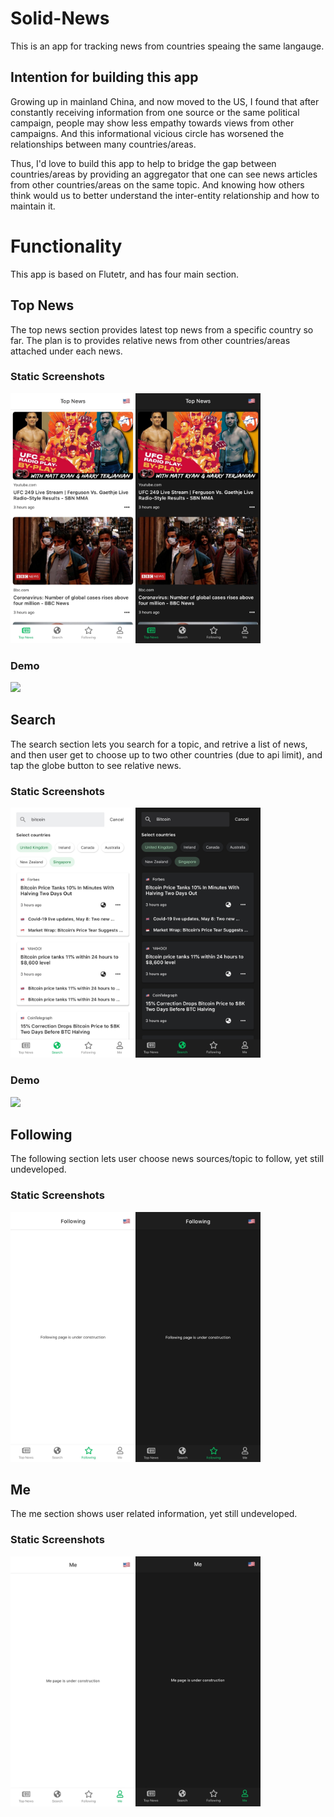 # Solid-News

This is an app for tracking news from countries speaing the same langauge.

## Intention for building this app

Growing up in mainland China, and now moved to the US, I found that after constantly receiving information from one source or the same political campaign, people may show less empathy towards views from other campaigns. And this informational vicious circle has worsened the relationships between many countries/areas.

Thus, I'd love to build this app to help to bridge the gap between countries/areas by providing an aggregator that one can see news articles from other countries/areas on the same topic. And knowing how others think would us to better understand the inter-entity relationship and how to maintain it.

# Functionality

This app is based on Flutetr, and has four main section.

## Top News

The top news section provides latest top news from a specific country so far. The plan is to provides relative news from other countries/areas attached under each news.

### Static Screenshots

<img src="https://github.com/fan-zhang-sv/Solid-News/blob/master/preview/top_news.jpeg?raw=true" height="400">

### Demo

<img src="https://github.com/fan-zhang-sv/Solid-News/blob/master/preview/top_news.gif?raw=true" height="400">

## Search

The search section lets you search for a topic, and retrive a list of news, and then user get to choose up to two other countries (due to api limit), and tap the globe button to see relative news.

### Static Screenshots

<img src="https://github.com/fan-zhang-sv/Solid-News/blob/master/preview/search.jpeg?raw=true" height="400">

### Demo

<img src="https://github.com/fan-zhang-sv/Solid-News/blob/master/preview/search.gif?raw=true" height="400">


## Following

The following section lets user choose news sources/topic to follow, yet still undeveloped.

### Static Screenshots

<img src="https://github.com/fan-zhang-sv/Solid-News/blob/master/preview/following.jpeg?raw=true" height="400">

## Me

The me section shows user related information, yet still undeveloped.

### Static Screenshots

<img src="https://github.com/fan-zhang-sv/Solid-News/blob/master/preview/me.jpeg?raw=true" height="400">
